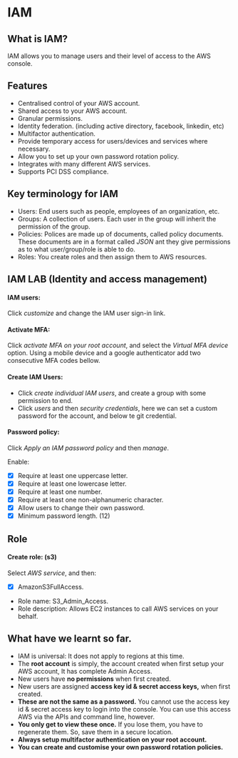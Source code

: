 # IAM
## What is IAM?

IAM allows you to manage users and their level of access to the AWS console.

## Features

- Centralised control of your AWS account.
- Shared access to your AWS account.
- Granular permissions.
- Identity federation. (including active directory, facebook, linkedin, etc)
- Multifactor authentication.
- Provide temporary access for users/devices and services where necessary.
- Allow you to set up your own password rotation policy.
- Integrates with many different AWS services.
- Supports PCI DSS compliance.

## Key terminology for IAM

- Users: End users such as people, employees of an organization, etc.
- Groups: A collection of users. Each user in the group will inherit the permission of the group.
- Policies: Polices are made up of documents, called policy documents. These documents are in a format called *JSON* ant they give permissions as to what user/group/role is able to do.
- Roles: You create roles and then assign them to AWS resources.

## IAM LAB (Identity and access management)
#### IAM users:

Click *customize* and change the IAM user sign-in link.

#### Activate MFA:

Click *activate MFA on your root account*, and select the *Virtual MFA device* option. Using a mobile device and a google authenticator add two consecutive MFA codes bellow.

#### Create IAM Users:

- Click *create individual IAM users*, and create a group with some permission to end.
- Click *users* and then *security credentials*, here we can set a custom password for the account, and below te git credential.

#### Password policy:

Click *Apply an IAM password policy* and then *manage*.

Enable:

- [x] Require at least one uppercase letter.
- [x] Require at least one lowercase letter.
- [x] Require at least one number.
- [x] Require at least one non-alphanumeric character.
- [x] Allow users to change their own password.
- [x] Minimum password length. (12)

## Role
#### Create role: (s3)

Select *AWS service*, and then:

- [x] AmazonS3FullAccess.
- Role name: S3_Admin_Access.
- Role description: Allows EC2 instances to call AWS services on your behalf.

## What have we learnt so far.

- IAM is universal: It does not apply to regions at this time.
- The **root account** is simply, the account created when first setup your AWS account, It has complete Admin Access.
- New users have **no permissions** when first created.
- New users are assigned **access key id & secret access keys,** when first created.
- **These are not the same as a password.** You cannot use the access key id & secret access key to login into the console. You can use this access AWS via the APIs and command line, however.
- **You only get to view these once.** If you lose them, you have to regenerate them. So, save them in a secure location.
- **Always setup multifactor authentication on your root account.**
- **You can create and customise your own password rotation policies.**